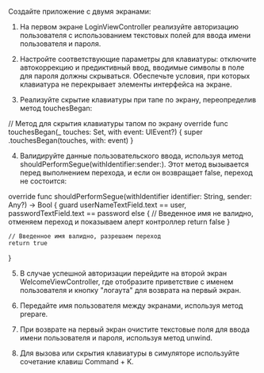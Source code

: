 Создайте приложение с двумя экранами:

1. На первом экране LoginViewController реализуйте авторизацию пользователя с использованием текстовых полей для ввода имени пользователя и пароля.

2. Настройте соответствующие параметры для клавиатуры: отключите автокоррекцию и предиктивный ввод, вводимые символы в поле для пароля должны скрываться. Обеспечьте условия, при которых клавиатура не перекрывает элементы интерфейса на экране.

3. Реализуйте скрытие клавиатуры при тапе по экрану, переопределив метод touchesBegan:

// Метод для скрытия клавиатуры тапом по экрану
override func touchesBegan(_ touches: Set, with event: UIEvent?) {
    super .touchesBegan(touches, with: event)
}

4. Валидируйте данные пользовательского ввода, используя метод shouldPerformSegue(withIdentifier:sender:). Этот метод вызывается перед выполнением перехода, и если он возвращает false, переход не состоится:

override func shouldPerformSegue(withIdentifier identifier: String, sender: Any?) -> Bool {
    guard userNameTextField.text == user, passwordTextField.text == password else {
        // Введенное имя не валидно, отменяем переход и показываем алерт контроллер
        return false
    }
    
    // Введенное имя валидно, разрешаем переход
    return true
}

5. В случае успешной авторизации перейдите на второй экран WelcomeViewController, где отобразите приветствие с именем пользователя и кнопку "логаута" для возврата на первый экран.

6. Передайте имя пользователя между экранами, используя метод prepare.

7. При возврате на первый экран очистите текстовые поля для ввода имени пользователя и пароля, используя метод unwind.

8. Для вызова или скрытия клавиатуры в симуляторе используйте сочетание клавиш Command + K.
